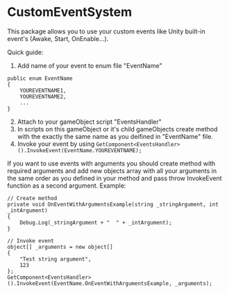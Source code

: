 # CustomEventSystem
This package allows you to use your custom events like Unity built-in event's (Awake, Start, OnEnable...).

Quick guide:
1. Add name of your event to enum file "EventName"
```
public enum EventName 
{
    YOUREVENTNAME1,
    YOUREVENTNAME2,
    ...
}
```
2. Attach to your gameObject script "EventsHandler"
3. In scripts on this gameObject or it's child gameObjects create method with the exactly the same name as you deifined in "EventName" file.
4. Invoke your event by using
```GetComponent<EventsHandler>().InvokeEvent(EventName.YOUREVENTNAME);```

If you want to use events with arguments you should create method with required arguments and add new objects array with all your arguments in the same order as you defined in your method and pass throw InvokeEvent function as a second argument. Example:


```
// Create method
private void OnEventWithArgumentsExample(string _stringArgument, int _intArgument)
{
    Debug.Log(_stringArgument + "  " + _intArgument);
}
        
// Invoke event
object[] _arguments = new object[]
{
    "Test string argument",
    123
};
GetComponent<EventsHandler>().InvokeEvent(EventName.OnEventWithArgumentsExample, _arguments);
```
